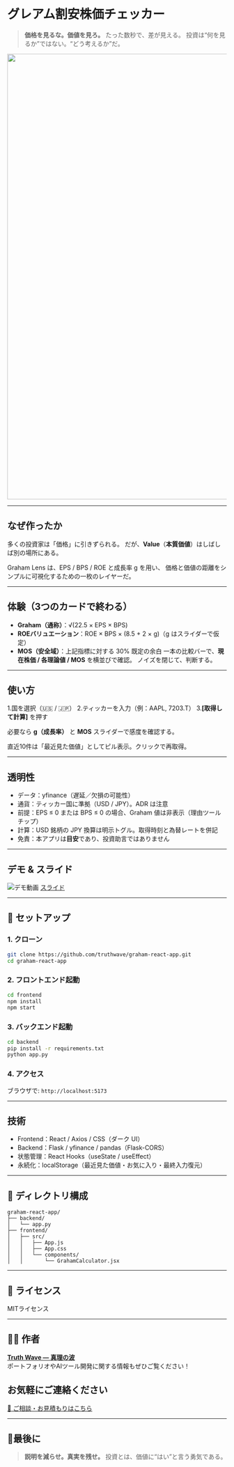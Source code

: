 # グレアム割安株価チェッカー

> **価格を見るな。価値を見ろ。**
> たった数秒で、差が見える。
> 投資は“何を見るか”ではない。“どう考えるか”だ。


<p align="center">
<img width="1536" height="1024" alt="グレアム (2)" src="https://github.com/user-attachments/assets/3ab4f87f-bad1-49cc-9e47-65816cecc1bf" />
</p>

---

## なぜ作ったか

多くの投資家は「価格」に引きずられる。
だが、**Value**（**本質価値**）はしばしば別の場所にある。

Graham Lens は、EPS / BPS / ROE と成長率 g を用い、
価格と価値の距離をシンプルに可視化するための一枚のレイヤーだ。

---

## 体験（3つのカードで終わる）

- **Graham（通称）**：√(22.5 × EPS × BPS)
- **ROEバリュエーション**：ROE × BPS × (8.5 + 2 × g)（g はスライダーで仮定）
- **MOS（安全域）**：上記指標に対する 30% 既定の余白
一本の比較バーで、**現在株価 / 各理論値 / MOS** を横並びで確認。
ノイズを閉じて、判断する。

---

## 使い方
1.国を選択（🇺🇸 / 🇯🇵）
2.ティッカーを入力（例：AAPL, 7203.T）
3.**[取得して計算]** を押す

必要なら **g（成長率）** と **MOS** スライダーで感度を確認する。

直近10件は「最近見た価値」としてピル表示。クリックで再取得。

---
## 透明性
- データ：yfinance（遅延／欠損の可能性）
- 通貨：ティッカー国に準拠（USD / JPY）。ADR は注意
- 前提：EPS ≤ 0 または BPS ≤ 0 の場合、Graham 値は非表示（理由ツールチップ）
- 計算：USD 銘柄の JPY 換算は明示トグル。取得時刻と為替レートを併記
- 免責：本アプリは**目安**であり、投資助言ではありません

---

##  デモ & スライド
![デモ動画](https://github.com/TomoProgrammingDayori/graham-react-app/blob/main/%E8%B3%87%E6%96%99/%E3%83%87%E3%83%A2%E5%8B%95%E7%94%BB.gif)
[スライド](https://github.com/truthwave/graham-react-app/tree/main/%E8%B3%87%E6%96%99/%E3%82%B0%E3%83%AC%E3%82%A2%E3%83%A0%E5%89%B2%E5%AE%89%E6%A0%AA%E4%BE%A1%E3%83%81%E3%82%A7%E3%83%83%E3%82%AB%E3%83%BC%20%E3%82%B9%E3%83%A9%E3%82%A4%E3%83%89)

---

## 🔧 セットアップ

### 1. クローン

```bash
git clone https://github.com/truthwave/graham-react-app.git
cd graham-react-app
````

### 2. フロントエンド起動

```bash
cd frontend
npm install
npm start
```

### 3. バックエンド起動

```bash
cd backend
pip install -r requirements.txt
python app.py
```

### 4. アクセス

ブラウザで:
`http://localhost:5173`

---

## 技術
- Frontend：React / Axios / CSS（ダーク UI）
- Backend：Flask / yfinance / pandas（Flask-CORS）
- 状態管理：React Hooks（useState / useEffect）
- 永続化：localStorage（最近見た価値・お気に入り・最終入力復元）

---

## 📂 ディレクトリ構成

```
graham-react-app/
├── backend/
│   └── app.py
├── frontend/
│   ├── src/
│   │   ├── App.js
│   │   ├── App.css
│   │   └── components/
│   │       └── GrahamCalculator.jsx
```

---

## 📜 ライセンス

MITライセンス

---

## 🧑‍💻 作者

**[Truth Wave ― 真理の波](https://github.com/truthwave)**  
ポートフォリオやAIツール開発に関する情報もぜひご覧ください！


## お気軽にご連絡ください
[📩 ご相談・お見積もりはこちら](mailto:realmadrid71214591@gmail.com)

---

## 🏁最後に
> **説明を減らせ。真実を残せ。**
> 投資とは、価値に“はい”と言う勇気である。
